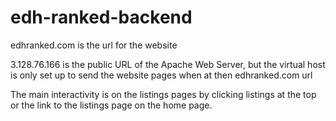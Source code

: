 # edh-ranked-backend
 
edhranked.com is the url for the website

3.128.76.166 is the public URL of the Apache Web Server, but the virtual host is only set up to send the website pages when at then edhranked.com url


The main interactivity is on the listings pages by clicking listings at the top or the link to the listings page on the home page.
